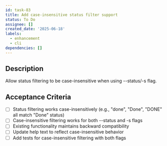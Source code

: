 ```yaml
---
id: task-83
title: Add case-insensitive status filter support
status: To Do
assignee: []
created_date: '2025-06-18'
labels:
  - enhancement
  - cli
dependencies: []
---
```


## Description

Allow status filtering to be case-insensitive when using --status/-s flag.

## Acceptance Criteria

- [ ] Status filtering works case-insensitively (e.g., "done", "Done", "DONE" all match "Done" status)
- [ ] Case-insensitive filtering works for both --status and -s flags
- [ ] Existing functionality maintains backward compatibility
- [ ] Update help text to reflect case-insensitive behavior
- [ ] Add tests for case-insensitive filtering with both flags
